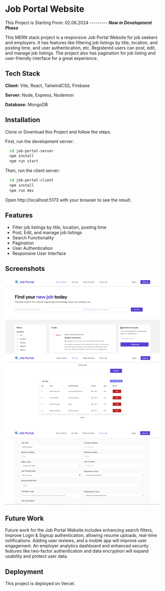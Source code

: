 
# Job Portal Website
This Project is Starting From: 02.06.2024 --------- ***Now in Development Phase*** 

This MERN stack project is a responsive Job Portal Website for job seekers and employers. It has features like filtering job listings by title, location, and posting time, and user authentication, etc. Registered users can post, edit, and manage job listings. The project also has pagination for job listing and user-friendly interface for a great experience.


## Tech Stack

**Client:** Vite, React, TailwindCSS, Firebase

**Server:** Node, Express, Nodemon

**Database:** MongoDB

## Installation

Clone or Download this Project and follow the steps.

First, run the development server:
```bash
  cd job-portal-server
  npm install
  npm run start
```

Then, run the client server:
```bash
  cd job-portal-client
  npm install
  npm run dev
```
Open http://localhost:5173 with your browser to see the result.
## Features

- Filter job listings by title, location, posting time
- Post, Edit, and manage job listings
- Search Functionality
- Pagination
- User Authentication
- Responsive User Interface



## Screenshots

![App Screenshot](https://raw.githubusercontent.com/Soumen-Jana-MCA-023-Job-portal-website/MERN-JOB-PORTAL/main/screenshot1.png)
![App Screenshot](https://raw.githubusercontent.com/Soumen-Jana-MCA-023-Job-portal-website/MERN-JOB-PORTAL/main/screenshot2.png)
![App Screenshot](https://raw.githubusercontent.com/Soumen-Jana-MCA-023-Job-portal-website/MERN-JOB-PORTAL/main/screenshot3.png)



## Future Work

Future work for the Job Portal Website includes enhancing search filters, Improve Login & Signup authentication, allowing resume uploads, real-time notifications. Adding user reviews, and a mobile app will improve user engagement. 
An employer analytics dashboard and enhanced security features like two-factor authentication and data encryption will expand usability and protect user data.
## Deployment

This project is deployed on Vercel.

